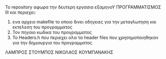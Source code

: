 To repository αφωρα την δευτερη εργασια εξαμηνοΥ ΠΡΟΓΡΑΜΜΑΤΙΣΜΟΣ ΙΙΙ και περιεχει:
1. ενα αρχειο makefile το οποιο δινει οδηγειες για την μεταγλωτηση και εκτελεση του προγραμματος
2. Τον πηγαιο κωδικα του προγραμματος
3. Το Headers.h που περιεχει ολα τα  header files  που χρησημοποιηθηκαν για την δημιουργια του προγραμματος

ΛΑΜΠΡΟΣ ΣΤΟΥΜΠΟΣ
ΝΙΚΟΛΑΟΣ ΚΟΥΜΠΑΝΑΚΗΣ